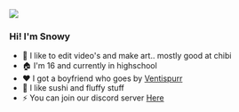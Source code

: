 <img src="https://discord.c99.nl/widget/theme-4/410727291581366283.png">

### Hi! I'm Snowy

- 🎨 I like to edit video's and make art.. mostly good at chibi
- 🏠 I'm 16 and currently in highschool
- ❤️ I got a boyfriend who goes by [Ventispurr](https://github.com/Ventispurr)
- 🍣 I like sushi and fluffy stuff 
- ⚡ You can join our discord server [Here](https://discord.gg/KnSExvK)
